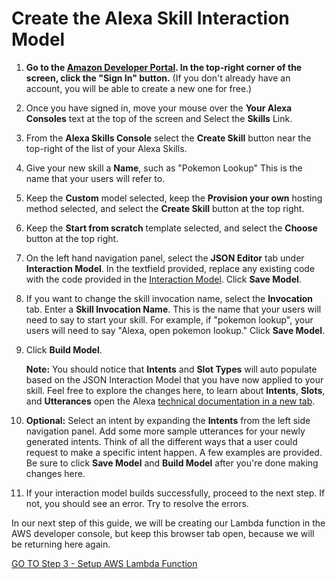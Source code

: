 # Create the Alexa Skill Interaction Model

1.  **Go to the [Amazon Developer Portal](http://developer.amazon.com/alexa).  In the top-right corner of the screen, click the "Sign In" button.**
(If you don't already have an account, you will be able to create a new one for free.)

2.  Once you have signed in, move your mouse over the **Your Alexa Consoles** text at the top of the screen and Select the **Skills** Link.

3.  From the **Alexa Skills Console** select the **Create Skill** button near the top-right of the list of your Alexa Skills.

4. Give your new skill a **Name**, such as "Pokemon Lookup" This is the name that your users will refer to.

5. Keep the **Custom** model selected, keep the **Provision your own** hosting method selected, and select the **Create Skill** button at the top right.

6. Keep the **Start from scratch** template selected, and select the **Choose** button at the top right.

7. On the left hand navigation panel, select the **JSON Editor** tab under **Interaction Model**. In the textfield provided, replace any existing code with the code provided in the [Interaction Model](../speechAssets/interactionModel.json).  Click **Save Model**.

8. If you want to change the skill invocation name, select the **Invocation** tab. Enter a **Skill Invocation Name**. This is the name that your users will need to say to start your skill. For example, if "pokemon lookup", your users will need to say "Alexa, open pokemon lookup."  Click **Save Model**.

9. Click **Build Model**.

	**Note:** You should notice that **Intents** and **Slot Types** will auto populate based on the JSON Interaction Model that you have now applied to your skill. Feel free to explore the changes here, to learn about **Intents**, **Slots**, and **Utterances** open the Alexa [technical documentation in a new tab](https://developer.amazon.com/docs/custom-skills/create-intents-utterances-and-slots.html).

10. **Optional:** Select an intent by expanding the **Intents** from the left side navigation panel. Add some more sample utterances for your newly generated intents. Think of all the different ways that a user could request to make a specific intent happen. A few examples are provided. Be sure to click **Save Model** and **Build Model** after you're done making changes here.

11. If your interaction model builds successfully, proceed to the next step. If not, you should see an error. Try to resolve the errors.

In our next step of this guide, we will be creating our Lambda function in the AWS developer console, but keep this browser tab open, because we will be returning here again.

[GO TO Step 3 - Setup AWS Lambda Function](./lambda-setup.md)